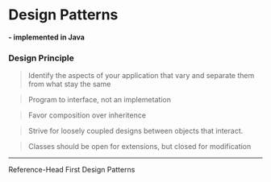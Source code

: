 # Design Patterns
**- implemented in Java**

### Design Principle

> Identify the aspects of your application that vary and separate them from what stay the same

> Program to interface, not an implemetation

> Favor composition over inheritence

> Strive for loosely coupled designs
between objects that interact.

> Classes should be open for extensions, but closed for modification

---
Reference-Head First Design Patterns
